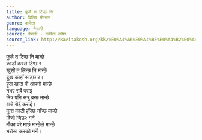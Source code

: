 ```yaml
---
title: फूलै त टिप्छ नि
author: दिलिप योन्जन
genre: कविता
language: नेपाली
source: नेपाली - कविता कोश
source_link: http://kavitakosh.org/kk/%E0%A4%A6%E0%A4%BF%E0%A4%B2%E0%A4%BF%E0%A4%AA_%E0%A4%AF%E0%A5%8B%E0%A4%A8%E0%A5%8D%E0%A4%9C%E0%A4%A8
---
```


फुलै त टिप्छ नि मान्छे  
काडाँ कस्ले टिप्छ र  
खुसी त लिन्छ नि मान्छे  
ढुख काहाँ साट्छ र।  
हुदा खादा पो आफ्नो मान्छे  
नभए सबै पराई  
मित्र पनि सत्रु बन्छ मान्छे  
बाचे रोई कराई।  
कुरा काटी हाँस्छ नाँच्छ मान्छे  
हिजो जिउ२ गर्ने  
मौका परे मार्छ मान्छेले मान्छे  
भरोसा कस्को गर्ने।
